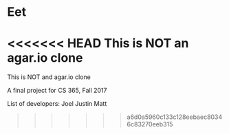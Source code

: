 # Eet
<<<<<<< HEAD
This is NOT an agar.io clone
=======
This is NOT and agar.io clone

A final project for CS 365, Fall 2017

List of developers:
	Joel
	Justin
	Matt
>>>>>>> a6d0a5960c133c128eebaec80346c83270eeb315
